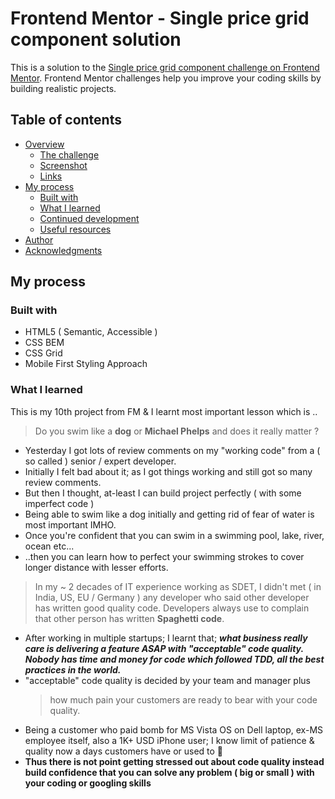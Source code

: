 # Frontend Mentor - Single price grid component solution

This is a solution to the [Single price grid component challenge on Frontend Mentor](https://www.frontendmentor.io/challenges/single-price-grid-component-5ce41129d0ff452fec5abbbc). Frontend Mentor challenges help you improve your coding skills by building realistic projects.

## Table of contents

- [Overview](#overview)
  - [The challenge](#the-challenge)
  - [Screenshot](#screenshot)
  - [Links](#links)
- [My process](#my-process)
  - [Built with](#built-with)
  - [What I learned](#what-i-learned)
  - [Continued development](#continued-development)
  - [Useful resources](#useful-resources)
- [Author](#author)
- [Acknowledgments](#acknowledgments)

## My process

### Built with

- HTML5 ( Semantic, Accessible )
- CSS BEM
- CSS Grid
- Mobile First Styling Approach

### What I learned

This is my 10th project from FM & I learnt most important lesson which is ..

> Do you swim like a **dog** or **Michael Phelps** and does it really matter ?

- Yesterday I got lots of review comments on my "working code" from a ( so called ) senior / expert developer.
- Initially I felt bad about it; as I got things working and still got so many review comments.
- But then I thought, at-least I can build project perfectly ( with some imperfect code )
- Being able to swim like a dog initially and getting rid of fear of water is most important IMHO.
- Once you're confident that you can swim in a swimming pool, lake, river, ocean etc...
- ..then you can learn how to perfect your swimming strokes to cover longer distance with lesser efforts.

> In my ~ 2 decades of IT experience working as SDET, I didn't met ( in India, US, EU / Germany ) any developer who said other developer has written good quality code. Developers always use to complain that other person has written **Spaghetti code**.

- After working in multiple startups; I learnt that; **_what business really care is delivering a feature ASAP with "acceptable" code quality. Nobody has time and money for code which followed TDD, all the best practices in the world._**
- "acceptable" code quality is decided by your team and manager plus
  > how much pain your customers are ready to bear with your code quality.
- Being a customer who paid bomb for MS Vista OS on Dell laptop, ex-MS employee itself, also a 1K+ USD iPhone user; I know limit of patience & quality now a days customers have or used to :rofl:
- **Thus there is not point getting stressed out about code quality instead build confidence that you can solve any problem ( big or small ) with your coding or googling skills**
